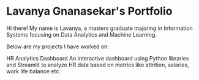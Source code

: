 # Lavanya Gnanasekar's Portfolio

Hi there! My name is Lavanya, a masters graduate majoring in Information Systems focusing on Data Analytics and Machine Learning. 

Below are my projects I have worked on: 

HR Analytics Dashboard
An interactive dashboard using Python libraries and Streamlit to analyze HR data based on metrics like attrition, salaries, work life balance etc. 
<Project Link>
